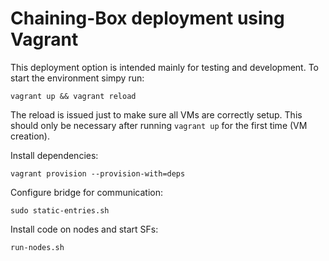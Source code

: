 # Chaining-Box deployment using Vagrant

This deployment option is intended mainly for testing and development. To start the environment simpy run:

    vagrant up && vagrant reload

The reload is issued just to make sure all VMs are correctly setup. This should only be necessary after running `vagrant up` for the first time (VM creation).

Install dependencies:

    vagrant provision --provision-with=deps

Configure bridge for communication:

    sudo static-entries.sh

Install code on nodes and start SFs:

    run-nodes.sh
